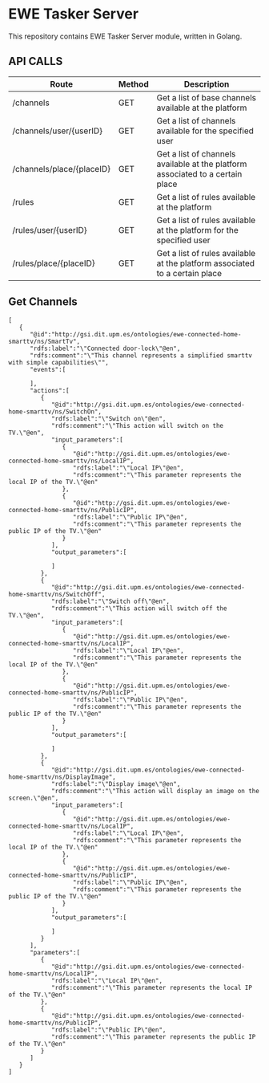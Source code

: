 # EWE Tasker Server

This repository contains EWE Tasker Server module, written in Golang.

## API CALLS

| Route | Method | Description |
|---|---|---|
| /channels  | GET  | Get a list of base channels available at the platform  |
| /channels/user/{userID}  | GET  |  Get a list of channels available for the specified user |
| /channels/place/{placeID}  | GET  | Get a list of channels available at the platform associated to a certain place |
| /rules  | GET  | Get a list of rules available at the platform  |
| /rules/user/{userID}  | GET  | Get a list of rules available at the platform for the specified user |
| /rules/place/{placeID}  | GET  | Get a list of rules available at the platform associated to a certain place |

## Get Channels

```
[
   {
      "@id":"http://gsi.dit.upm.es/ontologies/ewe-connected-home-smarttv/ns/SmartTv",
      "rdfs:label":"\"Connected door-lock\"@en",
      "rdfs:comment":"\"This channel represents a simplified smarttv with simple capabilities\"",
      "events":[

      ],
      "actions":[
         {
            "@id":"http://gsi.dit.upm.es/ontologies/ewe-connected-home-smarttv/ns/SwitchOn",
            "rdfs:label":"\"Switch on\"@en",
            "rdfs:comment":"\"This action will switch on the TV.\"@en",
            "input_parameters":[
               {
                  "@id":"http://gsi.dit.upm.es/ontologies/ewe-connected-home-smarttv/ns/LocalIP",
                  "rdfs:label":"\"Local IP\"@en",
                  "rdfs:comment":"\"This parameter represents the local IP of the TV.\"@en"
               },
               {
                  "@id":"http://gsi.dit.upm.es/ontologies/ewe-connected-home-smarttv/ns/PublicIP",
                  "rdfs:label":"\"Public IP\"@en",
                  "rdfs:comment":"\"This parameter represents the public IP of the TV.\"@en"
               }
            ],
            "output_parameters":[

            ]
         },
         {
            "@id":"http://gsi.dit.upm.es/ontologies/ewe-connected-home-smarttv/ns/SwitchOff",
            "rdfs:label":"\"Switch off\"@en",
            "rdfs:comment":"\"This action will switch off the TV.\"@en",
            "input_parameters":[
               {
                  "@id":"http://gsi.dit.upm.es/ontologies/ewe-connected-home-smarttv/ns/LocalIP",
                  "rdfs:label":"\"Local IP\"@en",
                  "rdfs:comment":"\"This parameter represents the local IP of the TV.\"@en"
               },
               {
                  "@id":"http://gsi.dit.upm.es/ontologies/ewe-connected-home-smarttv/ns/PublicIP",
                  "rdfs:label":"\"Public IP\"@en",
                  "rdfs:comment":"\"This parameter represents the public IP of the TV.\"@en"
               }
            ],
            "output_parameters":[

            ]
         },
         {
            "@id":"http://gsi.dit.upm.es/ontologies/ewe-connected-home-smarttv/ns/DisplayImage",
            "rdfs:label":"\"Display image\"@en",
            "rdfs:comment":"\"This action will display an image on the screen.\"@en",
            "input_parameters":[
               {
                  "@id":"http://gsi.dit.upm.es/ontologies/ewe-connected-home-smarttv/ns/LocalIP",
                  "rdfs:label":"\"Local IP\"@en",
                  "rdfs:comment":"\"This parameter represents the local IP of the TV.\"@en"
               },
               {
                  "@id":"http://gsi.dit.upm.es/ontologies/ewe-connected-home-smarttv/ns/PublicIP",
                  "rdfs:label":"\"Public IP\"@en",
                  "rdfs:comment":"\"This parameter represents the public IP of the TV.\"@en"
               }
            ],
            "output_parameters":[

            ]
         }
      ],
      "parameters":[
         {
            "@id":"http://gsi.dit.upm.es/ontologies/ewe-connected-home-smarttv/ns/LocalIP",
            "rdfs:label":"\"Local IP\"@en",
            "rdfs:comment":"\"This parameter represents the local IP of the TV.\"@en"
         },
         {
            "@id":"http://gsi.dit.upm.es/ontologies/ewe-connected-home-smarttv/ns/PublicIP",
            "rdfs:label":"\"Public IP\"@en",
            "rdfs:comment":"\"This parameter represents the public IP of the TV.\"@en"
         }
      ]
   }
]
```